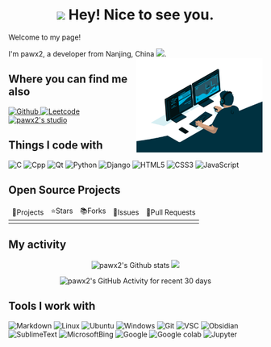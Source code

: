 <h1 align="center"><img src="https://emojis.slackmojis.com/emojis/images/1660853767/60881/meow_attention.gif?1660853767" width="30"/> Hey! Nice to see you.</h1>

Welcome to my page!

I'm pawx2, a developer from Nanjing, China <img src="https://cdn.icon-icons.com/icons2/107/PNG/512/china_18230.png" width="16px">.
<img align="right" alt="GIF" src="res/code.gif" width="250" title="Do what you like, and do it best!"> &nbsp;&nbsp;

<h2>Where you can find me also</h2>
<p>
    <a href="https://github.com/pawx2/">
        <img alt="Github" src="https://img.shields.io/badge/Github-black?style=flat-square&logo=github&logoColor=white" />
    </a>
    <a href="https://leetcode.cn/u/seed42/">
        <img alt="Leetcode" src="https://img.shields.io/badge/Leetcode-orange?style=flat-square&logo=leetcode&logoColor=white" />
    </a>
    <a href="https://pawx2.github.io">
        <img alt="pawx2's studio" src="https://img.shields.io/badge/Github Pages-blueviolet?style=flat-square&logo=githubpages&logoColor=white" />
    </a>
</p>

<h2>Things I code with</h2>
<p>
    <img alt="C" src="https://img.shields.io/badge/C-blue?style=flat-square&logo=c&logoColor=white" />
    <img alt="Cpp" src="https://img.shields.io/badge/Cpp-blue?style=flat-square&logo=cplusplus&logoColor=white" />
    <img alt="Qt" src="https://img.shields.io/badge/Qt-green?style=flat-square&logo=qt&logoColor=white" />
    <img alt="Python" src="https://img.shields.io/badge/Python-yellow?style=flat-square&logo=python&logoColor=white" />
    <img alt="Django" src="https://img.shields.io/badge/Django-green?style=flat-square&logo=django&logoColor=white" />
    <img alt="HTML5" src="https://img.shields.io/badge/HTML5-red?style=flat-square&logo=html5&logoColor=white" />
    <img alt="CSS3" src="https://img.shields.io/badge/CSS3-blue?style=flat-square&logo=css3&logoColor=white" />
    <img alt="JavaScript" src="https://img.shields.io/badge/JavaScript-yellow?style=flat-square&logo=javascript&logoColor=white" />
</p>

<h2>Open Source Projects</h2>

<table style="width: 100%">
    <thead>
        <tr>
            <td>🎁Projects</td>
            <td>⭐️Stars</td>
            <td>📚️Forks</td>
            <td>🔔Issues</td>
            <td>📮Pull Requests</td>
        </tr>
    </thead>
    <tbody>
        <tr>
            <td></td>
            <td></td>
            <td></td>
            <td></td>
            <td></td>
        </tr>
    </tbody>
</table>

<h2>My activity</h2>

<p align="center">
    <img alt="pawx2's Github stats" src="https://github-readme-stats.vercel.app/api?username=pawx2&theme=radical" style="height: 150px" />
    <img src="https://github-readme-streak-stats.herokuapp.com/?user=pawx2&theme=dark" style="height: 150px" />
</p>

<p align="center">
    <img alt="pawx2's GitHub Activity for recent 30 days" src="https://github-readme-activity-graph.vercel.app/graph?username=pawx2&theme=react-dark" style="height: 250px" />
</p>

<h2>Tools I work with</h2>
<p>
    <img alt="Markdown" src="https://img.shields.io/badge/Markdown-lightgrey?style=flat-square&logo=markdown&logoColor=white" />
    <img alt="Linux" src="https://img.shields.io/badge/Linux-orange?style=flat-square&logo=linux&logoColor=white" />
    <img alt="Ubuntu" src="https://img.shields.io/badge/Ubuntu-orange?style=flat-square&logo=ubuntu&logoColor=white" />
    <img alt="Windows" src="https://img.shields.io/badge/Windows-blue?style=flat-square&logo=windows&logoColor=white" />
    <img alt="Git" src="https://img.shields.io/badge/Git-orange?style=flat-square&logo=git&logoColor=white" />
    <img alt="VSC" src="https://img.shields.io/badge/VSC-blue?style=flat-square&logo=visualstudiocode&logoColor=white" />
    <img alt="Obsidian" src="https://img.shields.io/badge/Obsidian-blueviolet?style=flat-square&logo=obsidian&logoColor=white" />
    <img alt="SublimeText" src="https://img.shields.io/badge/Sublime Text3-orange?style=flat-square&logo=sublimetext&logoColor=white" />
    <img alt="MicrosoftBing" src="https://img.shields.io/badge/Microsoft Bing-blue?style=flat-square&logo=microsoftbing&logoColor=white" />
    <img alt="Google" src="https://img.shields.io/badge/Google-red?style=flat-square&logo=google&logoColor=white" />
    <img alt="Google colab" src="https://img.shields.io/badge/Google Colab-orange?style=flat-square&logo=googlecolab&logoColor=white" />
    <img alt="Jupyter" src="https://img.shields.io/badge/Jupyter-orange?style=flat-square&logo=jupyter&logoColor=white" />
</p>
